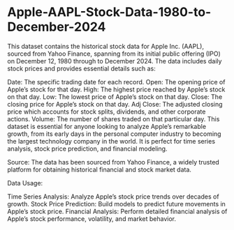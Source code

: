 # Apple-AAPL-Stock-Data-1980-to-December-2024
This dataset contains the historical stock data for Apple Inc. (AAPL), sourced from Yahoo Finance, spanning from its initial public offering (IPO) on December 12, 1980 through to December 2024. The data includes daily stock prices and provides essential details such as:

Date: The specific trading date for each record.
Open: The opening price of Apple’s stock for that day.
High: The highest price reached by Apple’s stock on that day.
Low: The lowest price of Apple’s stock on that day.
Close: The closing price for Apple’s stock on that day.
Adj Close: The adjusted closing price which accounts for stock splits, dividends, and other corporate actions.
Volume: The number of shares traded on that particular day.
This dataset is essential for anyone looking to analyze Apple’s remarkable growth, from its early days in the personal computer industry to becoming the largest technology company in the world. It is perfect for time series analysis, stock price prediction, and financial modeling.

Source: The data has been sourced from Yahoo Finance, a widely trusted platform for obtaining historical financial and stock market data.

Data Usage:

Time Series Analysis: Analyze Apple’s stock price trends over decades of growth.
Stock Price Prediction: Build models to predict future movements in Apple’s stock price.
Financial Analysis: Perform detailed financial analysis of Apple’s stock performance, volatility, and market behavior.
